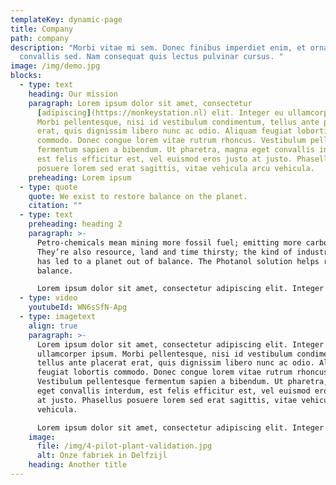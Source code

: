 ```yaml
---
templateKey: dynamic-page
title: Company
path: company
description: "Morbi vitae mi sem. Donec finibus imperdiet enim, et ornare nunc
  convallis sed. Nam consequat quis lectus pulvinar cursus. "
image: /img/demo.jpg
blocks:
  - type: text
    heading: Our mission
    paragraph: Lorem ipsum dolor sit amet, consectetur
      [adipiscing](https://monkeystation.nl) elit. Integer eu ullamcorper ipsum.
      Morbi pellentesque, nisi id vestibulum condimentum, tellus ante placerat
      erat, quis dignissim libero nunc ac odio. Aliquam feugiat lobortis
      commodo. Donec congue lorem vitae rutrum rhoncus. Vestibulum pellentesque
      fermentum sapien a bibendum. Ut pharetra, magna eget convallis interdum,
      est felis efficitur est, vel euismod eros justo at justo. Phasellus
      posuere lorem sed erat sagittis, vitae vehicula arcu vehicula.
    preheading: Lorem ipsum
  - type: quote
    quote: We exist to restore balance on the planet.
    citation: ""
  - type: text
    preheading: heading 2
    paragraph: >-
      Petro-chemicals mean mining more fossil fuel; emitting more carbon.
      They’re also resource, land and time thirsty; the kind of industry that
      has led to a planet out of balance. The Photanol solution helps reset that
      balance. 

      Lorem ipsum dolor sit amet, consectetur adipiscing elit. Integer eu ullamcorper ipsum. Morbi pellentesque, nisi id vestibulum condimentum, tellus ante placerat erat, quis dignissim libero nunc ac odio. Aliquam feugiat lobortis commodo. Donec congue lorem vitae rutrum rhoncus. Vestibulum pellentesque fermentum sapien a bibendum. Ut pharetra, magna eget convallis interdum, est felis efficitur est, vel euismod eros justo at justo. Phasellus posuere lorem sed erat sagittis, vitae vehicula arcu vehicula.
  - type: video
    youtubeId: WN6sSfN-Apg
  - type: imagetext
    align: true
    paragraph: >-
      Lorem ipsum dolor sit amet, consectetur adipiscing elit. Integer eu
      ullamcorper ipsum. Morbi pellentesque, nisi id vestibulum condimentum,
      tellus ante placerat erat, quis dignissim libero nunc ac odio. Aliquam
      feugiat lobortis commodo. Donec congue lorem vitae rutrum rhoncus.
      Vestibulum pellentesque fermentum sapien a bibendum. Ut pharetra, magna
      eget convallis interdum, est felis efficitur est, vel euismod eros justo
      at justo. Phasellus posuere lorem sed erat sagittis, vitae vehicula arcu
      vehicula.

      Lorem ipsum dolor sit amet, consectetur adipiscing elit. Integer eu ullamcorper ipsum. Morbi pellentesque, nisi id vestibulum condimentum, tellus ante placerat erat, quis dignissim libero nunc ac odio. Aliquam feugiat lobortis commodo. Donec congue lorem vitae rutrum rhoncus. Vestibulum pellentesque fermentum sapien a bibendum. Ut pharetra, magna eget convallis interdum, est felis efficitur est, vel euismod eros justo at justo. Phasellus posuere lorem sed erat sagittis, vitae vehicula arcu vehicula.
    image:
      file: /img/4-pilot-plant-validation.jpg
      alt: Onze fabriek in Delfzijl
    heading: Another title
---
```

